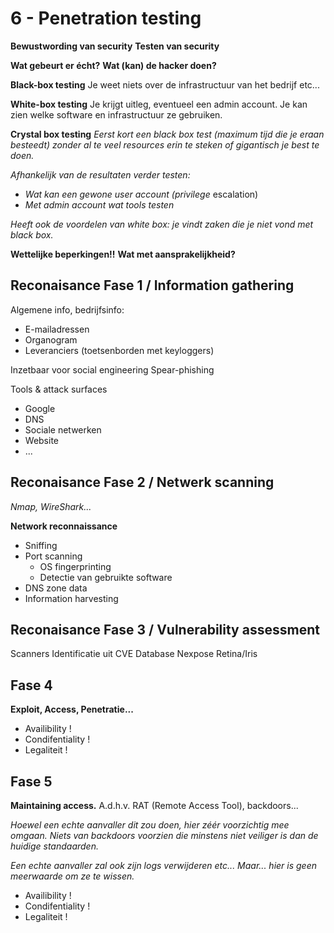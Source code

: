 # 6 - Penetration testing
**Bewustwording van security**
**Testen van security**

**Wat gebeurt er écht?**
**Wat (kan) de hacker doen?**

**Black-box testing**
Je weet niets over de infrastructuur van het bedrijf etc...

**White-box testing**
Je krijgt uitleg, eventueel een admin account. Je kan zien welke software en infrastructuur ze gebruiken.

**Crystal box testing**
*Eerst kort een black box test (maximum tijd die je eraan besteedt) zonder al te veel resources erin te steken of gigantisch je best te doen.*

*Afhankelijk van de resultaten verder testen:*
- *Wat kan een gewone user account (privilege* escalation)
- *Met admin account wat tools testen*

*Heeft ook de voordelen van white box: je vindt zaken die je niet vond met black box.*

**Wettelijke beperkingen!!**
**Wat met aansprakelijkheid?**

## Reconaisance Fase 1 / Information gathering
Algemene info, bedrijfsinfo:
- E-mailadressen
- Organogram
- Leveranciers (toetsenborden met keyloggers)

Inzetbaar voor social engineering
Spear-phishing

Tools & attack surfaces
- Google
- DNS
- Sociale netwerken
- Website
- ...

## Reconaisance Fase 2 / Netwerk scanning
*Nmap, WireShark...*

**Network reconnaissance**
- Sniffing
- Port scanning
  - OS fingerprinting
  - Detectie van gebruikte software
- DNS zone data
- Information harvesting

## Reconaisance Fase 3 / Vulnerability assessment
Scanners
Identificatie uit CVE Database
Nexpose
Retina/Iris

## Fase 4
**Exploit, Access, Penetratie...**
- Availibility !
- Condifentiality !
- Legaliteit !

## Fase 5
**Maintaining access.**
A.d.h.v. RAT (Remote Access Tool), backdoors...

*Hoewel een echte aanvaller dit zou doen, hier zéér voorzichtig mee omgaan.*
*Niets van backdoors voorzien die minstens niet veiliger is dan de huidige standaarden.*

*Een echte aanvaller zal ook zijn logs verwijderen etc... Maar... hier is geen meerwaarde om ze te wissen.*

- Availibility !
- Condifentiality !
- Legaliteit !
<!--stackedit_data:
eyJoaXN0b3J5IjpbLTk3NDAxNTQ3MF19
-->